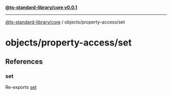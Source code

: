 [**@ts-standard-library/core v0.0.1**](../../../README.md)

***

[@ts-standard-library/core](../../../modules.md) / objects/property-access/set

# objects/property-access/set

## References

### set

Re-exports [set](functions/set.md)
